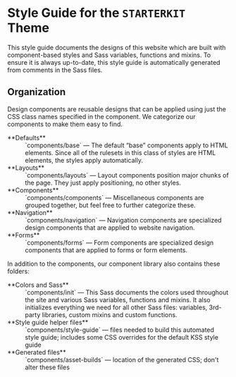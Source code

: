 # Style Guide for the `STARTERKIT` Theme

This style guide documents the designs of this website which are built
with component-based styles and Sass variables, functions and mixins.
To ensure it is always up-to-date, this style guide is automatically
generated from comments in the Sass files.

## Organization

Design components are reusable designs that can be applied using just
the CSS class names specified in the component. We categorize our
components to make them easy to find.

<dl>
<dt>**Defaults**</dt>
<dd>`components/base` — The default “base” components apply to HTML
elements. Since all of the rulesets in this class of styles are HTML
elements, the styles apply automatically.</dd>
<dt>**Layouts**</dt>
<dd>`components/layouts` — Layout components position major chunks of
the page. They just apply positioning, no other styles.</dd>
<dt>**Components**</dt>
<dd>`components/components` — Miscellaneous components are grouped
together, but feel free to further categorize these.</dd>
<dt>**Navigation**</dt>
<dd>`components/navigation` — Navigation components are specialized
design components that are applied to website navigation.</dd>
<dt>**Forms**</dt>
<dd>`components/forms` — Form components are specialized design
components that are applied to forms or form elements.</dd>
</dl>

In addition to the components, our component library also contains
these folders:

<dl>
<dt>**Colors and Sass**</dt>
<dd>`components/init` — This Sass documents the colors used throughout
the site and various Sass variables, functions and mixins. It also
initializes everything we need for all other Sass files: variables,
3rd-party libraries, custom mixins and custom functions.</dd>
<dt>**Style guide helper files**</dt>
<dd>`components/style-guide` — files needed to build this automated
style guide; includes some CSS overrides for the default KSS style
guide</dd>
<dt>**Generated files**</dt>
<dd>`components/asset-builds` — location of the generated CSS; don't
alter these files</dd>
</dl>

